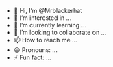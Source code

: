 - 👋 Hi, I’m @Mrblackerhat
- 👀 I’m interested in ...
- 🌱 I’m currently learning ...
- 💞️ I’m looking to collaborate on ...
- 📫 How to reach me ...
- 😄 Pronouns: ...
- ⚡ Fun fact: ...

<!---
Mrblackerhat/Mrblackerhat is a ✨ special ✨ repository because its `README.md` (this file) appears on your GitHub profile.
You can click the Preview link to take a look at your changes.
--->
